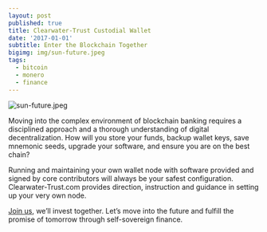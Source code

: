 ```yaml
---
layout: post
published: true
title: Clearwater-Trust Custodial Wallet
date: '2017-01-01'
subtitle: Enter the Blockchain Together
bigimg: img/sun-future.jpeg
tags:
  - bitcoin
  - monero
  - finance
---
```

![sun-future.jpeg]({{site.baseurl}}/img/sun-future.jpeg)

Moving into the complex environment of blockchain banking requires a disciplined approach and a thorough understanding of digital decentralization. How will you store your funds, backup wallet keys, save mnemonic seeds, upgrade your software, and ensure you are on the best chain?

Running and maintaining your own wallet node with software provided and signed by core contributors will always be your safest configuration. Clearwater-Trust.com provides direction, instruction and guidance in setting up your very own node. 

[Join us](https://clearwater-trust.com), we’ll invest together. Let’s move into the future and fulfill the promise of tomorrow through self-sovereign finance.
